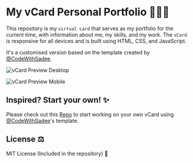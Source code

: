 # My vCard Personal Portfolio 🧑‍💻💼

This repository is my `virtual card` that serves as my portfolio for the current time, with information about me, my skills, and my work. The `vCard` is responsive for all devices and is built using HTML, CSS, and JavaScript. 

It's a customised version based on the template created by [@CodeWithSadee](https://github.com/CodeWithSadee). 



![vCard Preview Desktop](./assets/website-demo-image/desktop.png)

![vCard Preview Mobile](./assets/website-demo-image/mobile.png)


## Inspired? Start your own! ✨

Please check out this [Repo](https://github.com/codewithsadee/vcard-personal-portfolio/) to start working on your own vCard using [@CodeWithSadee](https://github.com/CodeWithSadee)'s template.

## License ⚖️

MIT License (Included in the repository) 📜
